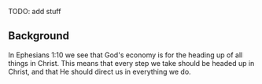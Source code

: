 TODO: add stuff

## Background

In Ephesians 1:10 we see that God's economy is for the heading up of all things in Christ. This means that every step we take should be headed up in Christ, and that He should direct us in everything we do.

